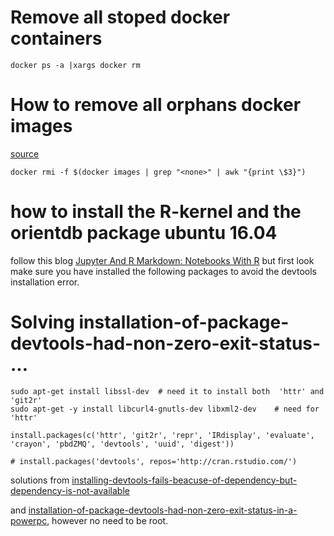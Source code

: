 # Remove all stoped docker containers

    docker ps -a |xargs docker rm
    
# How to remove all orphans docker images 
[source](https://forums.docker.com/t/command-to-remove-all-unused-images/20/4)

    docker rmi -f $(docker images | grep "<none>" | awk "{print \$3}")

# how to install the R-kernel and the orientdb package ubuntu 16.04

follow this blog [Jupyter And R Markdown: Notebooks With R](https://www.datacamp.com/community/blog/jupyter-notebook-r#alternatives) but first look make sure you have installed the following packages to avoid the devtools installation error.


# Solving installation-of-package-devtools-had-non-zero-exit-status- ...

    sudo apt-get install libssl-dev  # need it to install both  'httr' and 'git2r'
    sudo apt-get -y install libcurl4-gnutls-dev libxml2-dev    # need for 'httr'

    install.packages(c('httr', 'git2r', 'repr', 'IRdisplay', 'evaluate', 'crayon', 'pbdZMQ', 'devtools', 'uuid', 'digest'))

    # install.packages('devtools', repos='http://cran.rstudio.com/')

solutions from [installing-devtools-fails-beacuse-of-dependency-but-dependency-is-not-available](https://stackoverflow.com/questions/35063883/installing-devtools-fails-beacuse-of-dependency-but-dependency-is-not-available)

and [installation-of-package-devtools-had-non-zero-exit-status-in-a-powerpc](https://stackoverflow.com/questions/31114991/installation-of-package-devtools-had-non-zero-exit-status-in-a-powerpc), however no need to be root.
